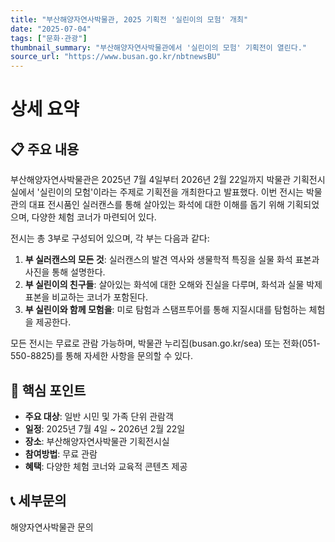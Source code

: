 ```yaml
---
title: "부산해양자연사박물관, 2025 기획전 '실린이의 모험' 개최"
date: "2025-07-04"
tags: ["문화·관광"]
thumbnail_summary: "부산해양자연사박물관에서 '실린이의 모험' 기획전이 열린다."
source_url: "https://www.busan.go.kr/nbtnewsBU"
---
```


# 상세 요약

## 📋 주요 내용
부산해양자연사박물관은 2025년 7월 4일부터 2026년 2월 22일까지 박물관 기획전시실에서 '실린이의 모험'이라는 주제로 기획전을 개최한다고 발표했다. 이번 전시는 박물관의 대표 전시품인 실러캔스를 통해 살아있는 화석에 대한 이해를 돕기 위해 기획되었으며, 다양한 체험 코너가 마련되어 있다.

전시는 총 3부로 구성되어 있으며, 각 부는 다음과 같다:
1. **부 실러캔스의 모든 것**: 실러캔스의 발견 역사와 생물학적 특징을 실물 화석 표본과 사진을 통해 설명한다.
2. **부 실린이의 친구들**: 살아있는 화석에 대한 오해와 진실을 다루며, 화석과 실물 박제 표본을 비교하는 코너가 포함된다.
3. **부 실린이와 함께 모험을**: 미로 탐험과 스탬프투어를 통해 지질시대를 탐험하는 체험을 제공한다.

모든 전시는 무료로 관람 가능하며, 박물관 누리집(busan.go.kr/sea) 또는 전화(051-550-8825)를 통해 자세한 사항을 문의할 수 있다.

## 🎯 핵심 포인트
- **주요 대상**: 일반 시민 및 가족 단위 관람객
- **일정**: 2025년 7월 4일 ~ 2026년 2월 22일
- **장소**: 부산해양자연사박물관 기획전시실
- **참여방법**: 무료 관람
- **혜택**: 다양한 체험 코너와 교육적 콘텐츠 제공

## 📞 세부문의
해양자연사박물관 문의